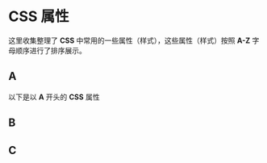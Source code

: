 <script setup>
    import { Propertys } from '@data/css/property.js'      
    const baseCssUrl = 'https://developer.mozilla.org/zh-CN/docs/Web/CSS/'      
    const head = [ { label:'属性', prop:'code', align:'left' }, {label:'描述', prop:'desc', align:'left' } ]        
    const { A, B, C } = Propertys       
    //下面表格将使用自定义组件               
</script>  
     
# CSS 属性
这里收集整理了 **CSS** 中常用的一些属性（样式），这些属性（样式）按照 **A-Z** 字母顺序进行了排序展示。
     
## A
以下是以 **A** 开头的 **CSS** 属性
<Mtable :head=head :data=A :linkUrl=baseCssUrl></Mtable>

## B
<Mtable :head=head :data=B :linkUrl=baseCssUrl></Mtable>

## C
<Mtable :head=head :data=C :linkUrl=baseCssUrl></Mtable>
